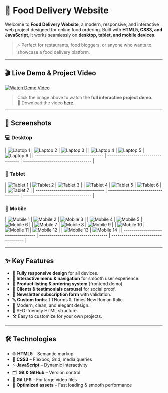 # 🍔 Food Delivery Website

Welcome to **Food Delivery Website**, a modern, responsive, and interactive web project designed for online food ordering. Built with **HTML5, CSS3, and JavaScript**, it works seamlessly on **desktop, tablet, and mobile devices**.

> ⚡ Perfect for restaurants, food bloggers, or anyone who wants to showcase a food delivery platform.

---

## 🎬 Live Demo & Project Video

[![Watch Demo Video](<./img/Laptop(1).png>)](./videos/Recording%202025-10-09%20115237.mp4)

> Click the image above to watch the **full interactive project demo**.  
> 🚀 Download the video [here](./videos/Recording%202025-10-09%20115237.mp4).

---

## 📸 Screenshots

### 💻 Desktop

| ![Laptop 1](<./Screenshot/Laptop(1).png>) | ![Laptop 2](<./Screenshot/Laptop(2).png>) | ![Laptop 3](<./Screenshot/Laptop(3).png>) |
| ![Laptop 4](<./Screenshot/Laptop(4).png>) | ![Laptop 5](<./Screenshot/Laptop(5).png>) | ![Laptop 6](<./Screenshot/Laptop(6).png>) |
| ---------------------------------- | ---------------------------------- | ---------------------------------- |

### 📱 Tablet

| ![Tablet 1](<./img/Tablet(1).png>) | ![Tablet 2](<./img/Tablet(2).png>) | ![Tablet 3](<./img/Tablet(3).png>) |
| ![Tablet 4](<./img/Tablet(4).png>) | ![Tablet 5](</img/Tablet(5).png>) | ![Tablet 6](<./img/Tablet(6).png>) |
| ![Tablet 7](<./img/Tablet(7).png>) |
| ---------------------------------- | ---------------------------------- | ---------------------------------- |

### 📱 Mobile

| ![Mobile 1](<./Screenshot/Mobile(1).png>) | ![Mobile 2](<./Screenshot/Mobile(2).png>) | ![Mobile 3](<./Screenshot/Mobile(3).png>) |
| ![Mobile 4](<./Screenshot/Mobile(4).png>) | ![Mobile 5](./Screenshot/Mobile(5).png) | ![Mobile 6](<./Screenshot/Mobile(6).png>) |
| ![Mobile 7](<./Screenshot/Mobile(7).png>) | ![Mobile 8](<./Screenshot/Mobile(8).png>) | ![Mobile 9](<./Screenshot/Mobile(9).png>) |
| ![Mobile 10](<./Screenshot/Mobile(10).png>) | ![Mobile 11](<./Screenshot/Mobile(11).png>) | ![Mobile 12](./Screenshot/Mobile(12).png) |
| ![Mobile 13](<./Screenshot/Mobile(13).png>) | ![Mobile 14](<./Screenshot/Mobile(14).png>) |
| ---------------------------------- | ---------------------------------- | ---------------------------------- |

---

## ✨ Key Features

- 🌟 **Fully responsive design** for all devices.
- 🍔 **Interactive menu & navigation** for smooth user experience.
- 🛒 **Product listing & ordering system** (frontend demo).
- 💬 **Clients & testimonials carousel** for social proof.
- 📝 **Newsletter subscription form** with validation.
- 🔤 **Custom fonts**: TTNorms & Times New Roman Italic.
- 🎨 Modern, clean, and elegant design.
- 🚀 SEO-friendly HTML structure.
- 🛠 Easy to customize for your own projects.

---

## 🛠 Technologies

- 🌐 **HTML5** – Semantic markup
- 🎨 **CSS3** – Flexbox, Grid, media queries
- ⚡ **JavaScript** – Dynamic interactivity
- 🗂 **Git & GitHub** – Version control
- 🎥 **Git LFS** – For large video files
- 🚀 **Optimized assets** – Fast loading & smooth performance
